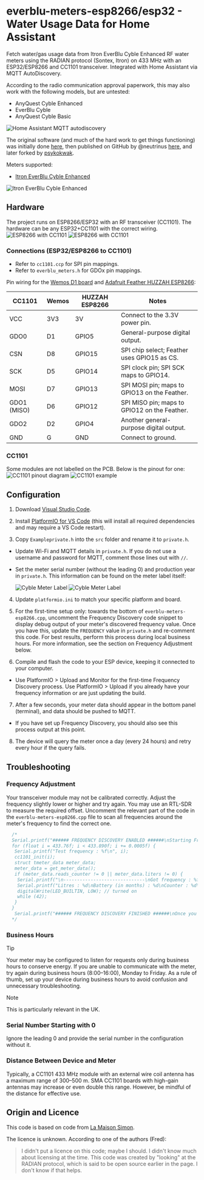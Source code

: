 # everblu-meters-esp8266/esp32 - Water Usage Data for Home Assistant

Fetch water/gas usage data from Itron EverBlu Cyble Enhanced RF water meters using the RADIAN protocol (Sontex, Itron) on 433 MHz with an ESP32/ESP8266 and CC1101 transceiver. Integrated with Home Assistant via MQTT AutoDiscovery.

According to the radio communication approval paperwork, this may also work with the following models, but are untested:
- AnyQuest Cyble Enhanced
- EverBlu Cyble
- AnyQuest Cyble Basic
  

![Home Assistant MQTT autodiscovery](imgs/MQTT_HASS.jpg)

The original software (and much of the hard work to get things functioning) was initially done [here](http://www.lamaisonsimon.fr/wiki/doku.php?id=maison2:compteur_d_eau:compteur_d_eau), then published on GitHub by @neutrinus [here](https://github.com/neutrinus/everblu-meters), and later forked by [psykokwak](https://github.com/psykokwak-com/everblu-meters-esp8266).

Meters supported:

- [Itron EverBlu Cyble Enhanced](https://multipartirtaanugra.com/wp-content/uploads/2020/09/09.-Cyble-RF.pdf)

![Itron EverBlu Cyble Enhanced](imgs/meter.jpg)

## Hardware

The project runs on ESP8266/ESP32 with an RF transceiver (CC1101). The hardware can be any ESP32+CC1101 with the correct wiring.
![ESP8266 with CC1101](imgs/board2.jpg)
![ESP8266 with CC1101](imgs/board.jpg)

### Connections (ESP32/ESP8266 to CC1101)

- Refer to `cc1101.ccp` for SPI pin mappings.
- Refer to `everblu_meters.h` for GDOx pin mappings.

Pin wiring for the [Wemos D1 board](https://www.wemos.cc/en/latest/d1/index.html) and [Adafruit Feather HUZZAH ESP8266](https://learn.adafruit.com/adafruit-feather-huzzah-esp8266/pinouts):

| **CC1101**  | **Wemos** | **HUZZAH ESP8266** | **Notes**                                      |
|-------------|-----------|--------------------|------------------------------------------------|
| VCC         | 3V3       | 3V                 | Connect to the 3.3V power pin.                |
| GDO0        | D1        | GPIO5              | General-purpose digital output.               |
| CSN         | D8        | GPIO15             | SPI chip select; Feather uses GPIO15 as CS.   |
| SCK         | D5        | GPIO14             | SPI clock pin; SPI SCK maps to GPIO14.        |
| MOSI        | D7        | GPIO13             | SPI MOSI pin; maps to GPIO13 on the Feather.  |
| GDO1 (MISO) | D6        | GPIO12             | SPI MISO pin; maps to GPIO12 on the Feather.  |
| GDO2        | D2        | GPIO4              | Another general-purpose digital output.       |
| GND         | G         | GND                | Connect to ground.                            |

### CC1101

Some modules are not labelled on the PCB. Below is the pinout for one:
![CC1101 pinout diagram](imgs/cc1101-mapping.png)
![CC1101 example](imgs/cc1101.jpg)

## Configuration

1. Download [Visual Studio Code](https://code.visualstudio.com/).

2. Install [PlatformIO for VS Code](https://platformio.org/) (this will install all required dependencies and may require a VS Code restart).

3. Copy `Exampleprivate.h` into the `src` folder and rename it to `private.h`.

- Update Wi-Fi and MQTT details in `private.h`. If you do not use a username and password for MQTT, comment those lines out with `//`.

- Set the meter serial number (without the leading 0) and production year in `private.h`. This information can be found on the meter label itself:

  ![Cyble Meter Label](imgs/meter_label.png)
  ![Cyble Meter Label](imgs/meter_label_21.png)

4. Update `platformio.ini` to match your specific platform and board.

5. For the first-time setup only: towards the bottom of `everblu-meters-esp8266.cpp`, uncomment the Frequency Discovery code snippet to display debug output of your meter's discovered frequency value. Once you have this, update the `FREQUENCY` value in `private.h` and re-comment this code. For best results, perform this process during local business hours. For more information, see the section on Frequency Adjustment below.

6. Compile and flash the code to your ESP device, keeping it connected to your computer.

- Use PlatformIO > Upload and Monitor for the first-time Frequency Discovery process. Use PlatformIO > Upload if you already have your frequency information or are just updating the build.

7. After a few seconds, your meter data should appear in the bottom panel (terminal), and data should be pushed to MQTT.

- If you have set up Frequency Discovery, you should also see this process output at this point.

8. The device will query the meter once a day (every 24 hours) and retry every hour if the query fails.

## Troubleshooting

### Frequency Adjustment

Your transceiver module may not be calibrated correctly. Adjust the frequency slightly lower or higher and try again. You may use an RTL-SDR to measure the required offset. Uncomment the relevant part of the code in the `everblu-meters-esp8266.cpp` file to scan all frequencies around the meter's frequency to find the correct one.

```cpp
  /*
  Serial.printf("###### FREQUENCY DISCOVERY ENABLED ######\nStarting Frequency Scan...\n");
  for (float i = 433.76f; i < 433.890f; i += 0.0005f) {
   Serial.printf("Test frequency : %f\n", i);
   cc1101_init(i);
   struct tmeter_data meter_data;
   meter_data = get_meter_data();
   if (meter_data.reads_counter != 0 || meter_data.liters != 0) {
    Serial.printf("\n------------------------------\nGot frequency : %f\n------------------------------\n", i);
    Serial.printf("Litres : %d\nBattery (in months) : %d\nCounter : %d\n\n", meter_data.liters, meter_data.battery_left, meter_data.reads_counter);
    digitalWrite(LED_BUILTIN, LOW); // turned on
    while (42);
   }
  }
   Serial.printf("###### FREQUENCY DISCOVERY FINISHED ######\nOnce you have discovered the correct frequency you can disable this scan.\n\n");
  */
```

### Business Hours

> [!TIP]
> Your meter may be configured to listen for requests only during business hours to conserve energy. If you are unable to communicate with the meter, try again during business hours (8:00–16:00), Monday to Friday. As a rule of thumb, set up your device during business hours to avoid confusion and unnecessary troubleshooting.

> [!NOTE]
> This is particularly relevant in the UK.

### Serial Number Starting with 0

Ignore the leading 0 and provide the serial number in the configuration without it.

### Distance Between Device and Meter

Typically, a CC1101 433 MHz module with an external wire coil antenna has a maximum range of 300–500 m. SMA CC1101 boards with high-gain antennas may increase or even double this range. However, be mindful of the distance for effective use.

## Origin and Licence

This code is based on code from [La Maison Simon](http://www.lamaisonsimon.fr/wiki/doku.php?id=maison2:compteur_d_eau:compteur_d_eau).

The licence is unknown. According to one of the authors (Fred):

> I didn't put a licence on this code; maybe I should. I didn't know much about licensing at the time.
> This code was created by "looking" at the RADIAN protocol, which is said to be open source earlier in the page. I don't know if that helps.
